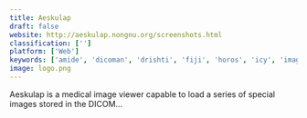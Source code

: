 ```yaml
---
title: Aeskulap
draft: false 
website: http://aeskulap.nongnu.org/screenshots.html
classification: ['']
platform: ['Web']
keywords: ['amide', 'dicoman', 'drishti', 'fiji', 'horos', 'icy', 'image_pro', 'invesalius_3', 'jmicrovision', 'mipar', 'materialise_mimics', 'olympus_stream', 'powerdicom', 'radiant_dicom_viewer', 'spip', 'vesalius3d', 'weasis', 'postdicom_-_free_dicom_viewer']
image: logo.png
---
```

Aeskulap is a medical image viewer capable to load a series of special images stored in the DICOM...